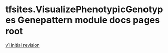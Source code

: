 
# tfsites.VisualizePhenotypicGenotypes  Genepattern module docs pages root

[v1 initial revision](v1/index.md)

